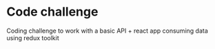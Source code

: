 # Code challenge

Coding challenge to work with a basic API + react app consuming data using redux toolkit

